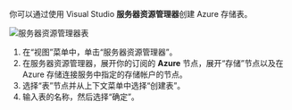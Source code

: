 你可以通过使用 Visual Studio **服务器资源管理器**创建 Azure 存储表。

![服务器资源管理器表][Image1]

1. 在“视图”菜单中，单击“服务器资源管理器”。
2. 在服务器资源管理器，展开你的订阅的 **Azure** 节点，展开“存储”节点以及在 Azure 存储连接服务中指定的存储帐户的节点。
3. 选择“表”节点并从上下文菜单中选择“创建表”。
4. 输入表的名称，然后选择“确定”。   

[Image1]: ./media/vs-storage-getting-started-tables-include/vs-storage-create-tables-in-Server-Explorer.png

<!---HONumber=79-->